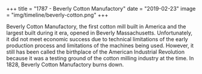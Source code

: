 +++
title = "1787 - Beverly Cotton Manufactory"
date = "2019-02-23"
image = "img/timeline/beverly-cotton.png"
+++

Beverly Cotton Manufactory, the first cotton mill built in America and the largest built during it era, opened in Beverly Massachusetts. Unfortunately, it did not meet economic success due to technical limitations of the early production process and limitations of the machines being used. However, it still has been called the birthplace of the American Industrial Revolution because it was a testing ground of the cotton milling industry at the time. In 1828, Beverly Cotton Manufactory burns down.

<!--more-->
